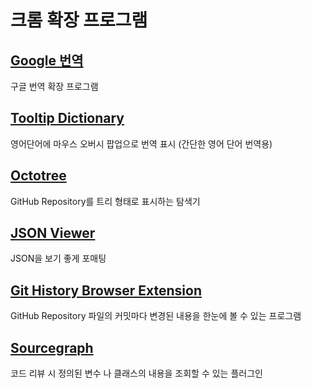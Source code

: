 # 크롬 확장 프로그램

## [Google 번역](https://chrome.google.com/webstore/detail/google-translate/aapbdbdomjkkjkaonfhkkikfgjllcleb)

구글 번역 확장 프로그램

## [Tooltip Dictionary](https://chrome.google.com/webstore/detail/tooltip-dictionary-englis/hcidimjcobcnahiceedndikkenbibpop)

영어단어에 마우스 오버시 팝업으로 번역 표시 (간단한 영어 단어 번역용)

## [Octotree](https://chrome.google.com/webstore/detail/octotree/bkhaagjahfmjljalopjnoealnfndnagc)

GitHub Repository를 트리 형태로 표시하는 탐색기

## [JSON Viewer](https://chrome.google.com/webstore/detail/json-viewer/gbmdgpbipfallnflgajpaliibnhdgobh)

JSON을 보기 좋게 포매팅

## [Git History Browser Extension](https://chrome.google.com/webstore/detail/git-history-browser-exten/laghnmifffncfonaoffcndocllegejnf)

GitHub Repository 파일의 커밋마다 변경된 내용을 한눈에 볼 수 있는 프로그램

## [Sourcegraph](https://chrome.google.com/webstore/detail/sourcegraph/dgjhfomjieaadpoljlnidmbgkdffpack)

코드 리뷰 시 정의된 변수 나 클래스의 내용을 조회할 수 있는 플러그인
